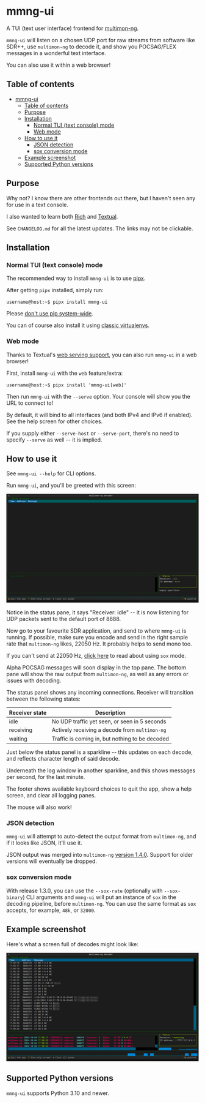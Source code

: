 # mmng-ui

A TUI (text user interface) frontend for [multimon-ng](https://github.com/EliasOenal/multimon-ng).

`mmng-ui` will listen on a chosen UDP port for raw streams from software like SDR++, use `multimon-ng` to decode it,
and show you POCSAG/FLEX messages in a wonderful text interface.

You can also use it within a web browser!

## Table of contents

<!-- TOC -->
* [mmng-ui](#mmng-ui)
  * [Table of contents](#table-of-contents)
  * [Purpose](#purpose)
  * [Installation](#installation)
    * [Normal TUI (text console) mode](#normal-tui-text-console-mode)
    * [Web mode](#web-mode)
  * [How to use it](#how-to-use-it)
    * [JSON detection](#json-detection)
    * [sox conversion mode](#sox-conversion-mode)
  * [Example screenshot](#example-screenshot)
  * [Supported Python versions](#supported-python-versions)
<!-- TOC -->


## Purpose

Why not?  I know there are other frontends out there, but I haven't seen any for use in a text console.

I also wanted to learn both [Rich](https://github.com/Textualize/rich) and [Textual](https://github.com/Textualize/textual).

See `CHANGELOG.md` for all the latest updates. The links may not be clickable.

## Installation

### Normal TUI (text console) mode

The recommended way to install `mmng-ui` is to use [pipx](https://pipx.pypa.io/stable/).

After getting `pipx` installed, simply run:

```shell
username@host:~$ pipx install mmng-ui
```

Please [don't use pip system-wide](https://docs.python.org/3.11/installing/index.html#installing-into-the-system-python-on-linux).

You can of course also install it using [classic virtualenvs](https://docs.python.org/3/library/venv.html).

### Web mode

Thanks to Textual's [web serving support](https://github.com/Textualize/textual-serve), you can also run `mmng-ui` in a
web browser!

First, install `mmng-ui` with the `web` feature/extra:

```shell
username@host:~$ pipx install 'mmng-ui[web]'
```

Then run `mmng-ui` with the `--serve` option.  Your console will show you the URL to connect to!

By default, it will bind to all interfaces (and both IPv4 and IPv6 if enabled).  See the help screen for other choices.

If you supply either `--serve-host` or `--serve-port`, there's no need to specify `--serve` as well -- it is implied.

## How to use it

See `mmng-ui --help` for CLI options.

Run `mmng-ui`, and you'll be greeted with this screen:

![screenshot](https://raw.githubusercontent.com/lingfish/mmng-ui/refs/heads/main/docs/initial%20screen.png)

Notice in the status pane, it says "Receiver: idle" -- it is now listening for UDP packets sent to the default port
of 8888.

Now go to your favourite SDR application, and send to where `mmng-ui` is running. If possible, make sure you encode and
send in the right sample rate that `multimon-ng` likes, 22050 Hz. It probably helps to send mono too.

If you can't send at 22050 Hz, [click here](#sox-conversion-mode) to read about using `sox` mode.

Alpha POCSAG messages will soon display in the top pane.  The bottom pane will show the raw output from `multimon-ng`,
as well as any errors or issues with decoding.

The status panel shows any incoming connections.  Receiver will transition between the following states:

| Receiver state | Description                                     |
|----------------|-------------------------------------------------|
| idle           | No UDP traffic yet seen, or seen in 5 seconds   |
| receiving      | Actively receiving a decode from `multimon-ng`  |
| waiting        | Traffic is coming in, but nothing to be decoded |

Just below the status panel is a sparkline -- this updates on each decode, and reflects character length of said
decode.

Underneath the log window in another sparkline, and this shows messages per second, for the last minute.

The footer shows available keyboard choices to quit the app, show a help screen, and clear all logging panes.

The mouse will also work!

### JSON detection

`mmng-ui` will attempt to auto-detect the output format from `multimon-ng`, and if it looks like JSON, it'll use it.

JSON output was merged into `multimon-ng` [version 1.4.0](https://github.com/EliasOenal/multimon-ng/releases/tag/1.4.0).  Support for older versions will eventually be dropped.

### sox conversion mode

With release 1.3.0, you can use the `--sox-rate` (optionally with `--sox-binary`) CLI arguments and `mmng-ui` will put
an instance of `sox` in the decoding pipeline, before `multimon-ng`. You can use the same format as `sox` accepts,
for example, `48k`, or `32000`.

## Example screenshot

Here's what a screen full of decodes might look like:

![screenshot](https://raw.githubusercontent.com/lingfish/mmng-ui/refs/heads/main/docs/working%20screen.png)

## Supported Python versions

`mmng-ui` supports Python 3.10 and newer.
